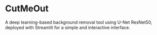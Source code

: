 # CutMeOut
A deep learning-based background removal tool using U-Net ResNet50, deployed with Streamlit for a simple and interactive interface.
